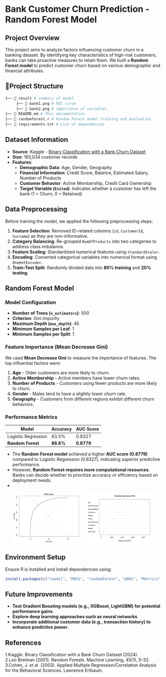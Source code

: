 # Bank Customer Churn Prediction - Random Forest Model

## Project Overview
This project aims to analyze factors influencing customer churn in a banking dataset. By identifying key characteristics of high-risk customers, banks can take proactive measures to retain them. We built a **Random Forest model** to predict customer churn based on various demographic and financial attributes.

## 📂Project Structure
```bash
├── 📂 result # summary of model
     ├── 📄 bank1.png # ROC curve
     ├── 📄 bank2.png # importance of variables
├── 📄 README.md # This documentation 
├── 📄 randomforest.r # Random Forest model training and evaluation 
├── 📄 requirements.txt # List of dependencies 
```

## Dataset Information
- **Source**: Kaggle - [Binary Classification with a Bank Churn Dataset](https://www.kaggle.com/competitions/playground-series-s4e1/overview)
- **Size**: 165,034 customer records
- **Features**:
  - **Demographic Data**: Age, Gender, Geography
  - **Financial Information**: Credit Score, Balance, Estimated Salary, Number of Products
  - **Customer Behavior**: Active Membership, Credit Card Ownership
  - **Target Variable (`Exited`)**: Indicates whether a customer has left the bank (1 = Churn, 0 = Retained)

## Data Preprocessing
Before training the model, we applied the following preprocessing steps:
1. **Feature Selection**: Removed ID-related columns (`id`, `CustomerId`, `Surname`) as they are non-informative.
2. **Category Balancing**: Re-grouped `NumOfProducts` into two categories to address class imbalance.
3. **Feature Scaling**: Standardized numerical features using `StandardScaler`.
4. **Encoding**: Converted categorical variables into numerical format using `OneHotEncoder`.
5. **Train-Test Split**: Randomly divided data into **80% training** and **20% testing**.

## Random Forest Model
### **Model Configuration**
- **Number of Trees (`n_estimators`)**: 500
- **Criterion**: Gini impurity
- **Maximum Depth (`max_depth`)**: 45
- **Minimum Samples per Leaf**: 1
- **Minimum Samples per Split**: 1

### **Feature Importance (Mean Decrease Gini)**
We used **Mean Decrease Gini** to measure the importance of features. The top influential factors were:
1. **Age** - Older customers are more likely to churn.
2. **Active Membership** - Active members have lower churn rates.
3. **Number of Products** - Customers using fewer products are more likely to churn.
4. **Gender** - Males tend to have a slightly lower churn rate.
5. **Geography** - Customers from different regions exhibit different churn behaviors.

### **Performance Metrics**
| Model           | Accuracy | AUC Score |
|----------------|----------|-----------|
| Logistic Regression | 83.5% | 0.8327 |
| **Random Forest** | **86.6%** | **0.8779** |

- The **Random Forest model** achieved a higher **AUC score (0.8779)** compared to Logistic Regression (0.8327), indicating superior predictive performance.
- However, **Random Forest requires more computational resources**. Banks can decide whether to prioritize accuracy or efficiency based on deployment needs.
- 
<p align="center">
    <img src="result/bank1.png" alt="Model Performance 1" width="45%">
    <img src="result/bank2.png" alt="Model Performance 2" width="45%">
</p>


## Environment Setup
Ensure R is installed and install dependencies using:
```r
install.packages(c("readxl", "MASS", "randomForest", "pROC", "Metrics"))
```

## Future Improvements
- **Test Gradient Boosting models (e.g., XGBoost, LightGBM) for potential performance gains**.
- **Explore deep learning approaches such as neural networks**.
- **Incorporate additional customer data (e.g., transaction history) to enhance predictive power**.

## References
1.Kaggle. Binary Classification with a Bank Churn Dataset (2024).  
2.Leo Breiman (2001). Random Forests. Machine Learning, 45(1), 5–32.  
3.Cohen, J. et al. (2003). Applied Multiple Regression/Correlation Analysis for the Behavioral Sciences. Lawrence Erlbaum.

